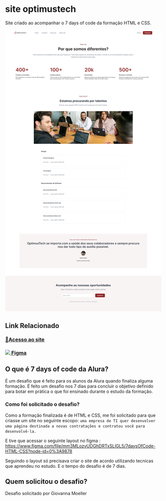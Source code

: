 # site optimustech
 Site criado ao acompanhar o 7 days of code da formação HTML e CSS.

![OptimusTech Preview](./img/preview.png)

## Link Relacionado
### [🔗Acesso ao site](https://swaveng.github.io/site-optimustech/)
### [<img src="https://cdn-icons-png.flaticon.com/512/5968/5968705.png" width="20px"> Figma](https://www.figma.com/file/mm3MLozvUDGhDRTxSLlGL5/7daysOfCode-HTML-CSS?node-id=0%3A9878)
## O que é 7 days of code da Alura?
É um desafio que é feito para os alunos da Alura quando finaliza alguma formação. É feito um desafio nos 7 dias para concluir o objetivo definido para botar em prática o que foi ensinado durante o estudo da formação.

### Como foi solicitado o desafio?
Como a formação finalizada é de HTML e CSS, me foi solicitado para que criasse um site no seguinte escopo: `uma empresa de TI quer desenvolver uma página destinada a novas contratações e contratou você para desenvolvê-la.`

E tive que acessar o seguinte layout no figma : https://www.figma.com/file/mm3MLozvUDGhDRTxSLlGL5/7daysOfCode-HTML-CSS?node-id=0%3A9878 

Seguindo o layout só precisava criar o site de acordo utilizando tecnicas que aprendeu no estudo. E o tempo do desafio é de 7 dias.

## Quem solicitou o desafio?
Desafio solicitado por Giovanna Moeller 
